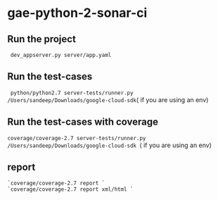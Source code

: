 # gae-python-2-sonar-ci

## Run the project
  ` dev_appserver.py server/app.yaml`
  
## Run the test-cases
  ` python/python2.7 server-tests/runner.py /Users/sandeep/Downloads/google-cloud-sdk`( if you are using an env)
  
## Run the test-cases with coverage
  ` coverage/coverage-2.7 server-tests/runner.py /Users/sandeep/Downloads/google-cloud-sdk	`( if you are using an env)
## report
    `coverage/coverage-2.7 report `
    `coverage/coverage-2.7 report xml/html `
